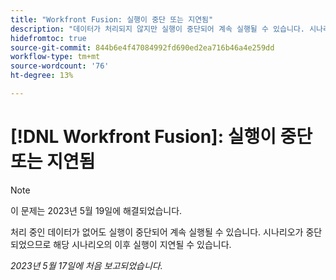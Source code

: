 ```yaml
---
title: "Workfront Fusion: 실행이 중단 또는 지연됨"
description: "데이터가 처리되지 않지만 실행이 중단되어 계속 실행될 수 있습니다. 시나리오가 중단되었기 때문에 해당 시나리오의 이후 실행이 지연될 수 있습니다."
hidefromtoc: true
source-git-commit: 844b6e4f47084992fd690ed2ea716b46a4e259dd
workflow-type: tm+mt
source-wordcount: '76'
ht-degree: 13%

---
```



# [!DNL Workfront Fusion]: 실행이 중단 또는 지연됨

>[!NOTE]
>
>이 문제는 2023년 5월 19일에 해결되었습니다.

처리 중인 데이터가 없어도 실행이 중단되어 계속 실행될 수 있습니다. 시나리오가 중단되었으므로 해당 시나리오의 이후 실행이 지연될 수 있습니다.

_2023년 5월 17일에 처음 보고되었습니다._

